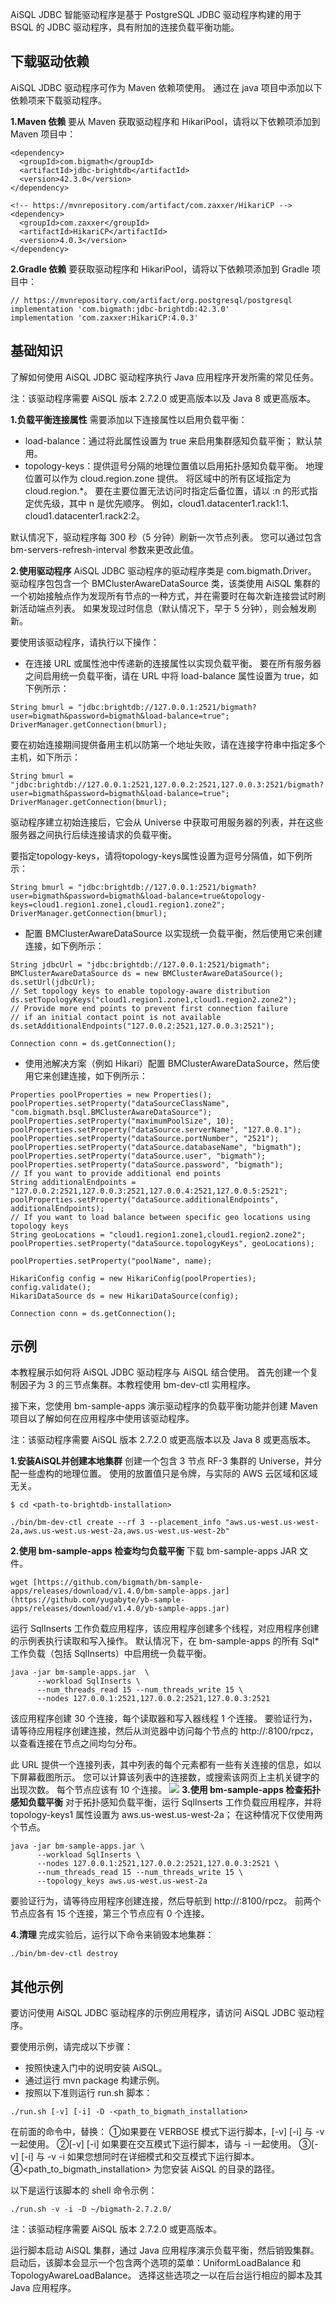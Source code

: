 

AiSQL JDBC 智能驱动程序是基于 PostgreSQL JDBC 驱动程序构建的用于 BSQL 的 JDBC 驱动程序，具有附加的连接负载平衡功能。

## **下载驱动依赖**
AiSQL JDBC 驱动程序可作为 Maven 依赖项使用。 通过在 java 项目中添加以下依赖项来下载驱动程序。

**1.Maven 依赖**
要从 Maven 获取驱动程序和 HikariPool，请将以下依赖项添加到 Maven 项目中：
```
<dependency>
  <groupId>com.bigmath</groupId>
  <artifactId>jdbc-brightdb</artifactId>
  <version>42.3.0</version>
</dependency>
 
<!-- https://mvnrepository.com/artifact/com.zaxxer/HikariCP -->
<dependency>
  <groupId>com.zaxxer</groupId>
  <artifactId>HikariCP</artifactId>
  <version>4.0.3</version>
</dependency>
```

**2.Gradle 依赖**
要获取驱动程序和 HikariPool，请将以下依赖项添加到 Gradle 项目中：
```
// https://mvnrepository.com/artifact/org.postgresql/postgresql
implementation 'com.bigmath:jdbc-brightdb:42.3.0'
implementation 'com.zaxxer:HikariCP:4.0.3'
```

## **基础知识**
了解如何使用 AiSQL JDBC 驱动程序执行 Java 应用程序开发所需的常见任务。

注：该驱动程序需要 AiSQL 版本 2.7.2.0 或更高版本以及 Java 8 或更高版本。

**1.负载平衡连接属性**
需要添加以下连接属性以启用负载平衡：
* load-balance：通过将此属性设置为 true 来启用集群感知负载平衡； 默认禁用。
* topology-keys：提供逗号分隔的地理位置值以启用拓扑感知负载平衡。 地理位置可以作为 cloud.region.zone 提供。 将区域中的所有区域指定为 cloud.region.*。 要在主要位置无法访问时指定后备位置，请以 :n 的形式指定优先级，其中 n 是优先顺序。 例如，cloud1.datacenter1.rack1:1、cloud1.datacenter1.rack2:2。

默认情况下，驱动程序每 300 秒（5 分钟）刷新一次节点列表。 您可以通过包含 bm-servers-refresh-interval 参数来更改此值。

**2.使用驱动程序**
AiSQL JDBC 驱动程序的驱动程序类是 com.bigmath.Driver。 驱动程序包包含一个 BMClusterAwareDataSource 类，该类使用 AiSQL 集群的一个初始接触点作为发现所有节点的一种方式，并在需要时在每次新连接尝试时刷新活动端点列表。 如果发现过时信息（默认情况下，早于 5 分钟），则会触发刷新。

要使用该驱动程序，请执行以下操作：
* 在连接 URL 或属性池中传递新的连接属性以实现负载平衡。
要在所有服务器之间启用统一负载平衡，请在 URL 中将 load-balance 属性设置为 true，如下例所示：
```
String bmurl = "jdbc:brightdb://127.0.0.1:2521/bigmath?user=bigmath&password=bigmath&load-balance=true";
DriverManager.getConnection(bmurl);
```

要在初始连接期间提供备用主机以防第一个地址失败，请在连接字符串中指定多个主机，如下所示：
```
String bmurl = "jdbc:brightdb://127.0.0.1:2521,127.0.0.2:2521,127.0.0.3:2521/bigmath?user=bigmath&password=bigmath&load-balance=true";
DriverManager.getConnection(bmurl);
```

驱动程序建立初始连接后，它会从 Universe 中获取可用服务器的列表，并在这些服务器之间执行后续连接请求的负载平衡。

要指定topology-keys，请将topology-keys属性设置为逗号分隔值，如下例所示：
```
String bmurl = "jdbc:brightdb://127.0.0.1:2521/bigmath?user=bigmath&password=bigmath&load-balance=true&topology-keys=cloud1.region1.zone1,cloud1.region1.zone2";
DriverManager.getConnection(bmurl);
```

* 配置 BMClusterAwareDataSource 以实现统一负载平衡，然后使用它来创建连接，如下例所示：
```
String jdbcUrl = "jdbc:brightdb://127.0.0.1:2521/bigmath";
BMClusterAwareDataSource ds = new BMClusterAwareDataSource();
ds.setUrl(jdbcUrl);
// Set topology keys to enable topology-aware distribution
ds.setTopologyKeys("cloud1.region1.zone1,cloud1.region2.zone2");
// Provide more end points to prevent first connection failure
// if an initial contact point is not available
ds.setAdditionalEndpoints("127.0.0.2:2521,127.0.0.3:2521");
 
Connection conn = ds.getConnection();
```

* 使用池解决方案（例如 Hikari）配置 BMClusterAwareDataSource，然后使用它来创建连接，如下例所示：
```
Properties poolProperties = new Properties();
poolProperties.setProperty("dataSourceClassName", "com.bigmath.bsql.BMClusterAwareDataSource");
poolProperties.setProperty("maximumPoolSize", 10);
poolProperties.setProperty("dataSource.serverName", "127.0.0.1");
poolProperties.setProperty("dataSource.portNumber", "2521");
poolProperties.setProperty("dataSource.databaseName", "bigmath");
poolProperties.setProperty("dataSource.user", "bigmath");
poolProperties.setProperty("dataSource.password", "bigmath");
// If you want to provide additional end points
String additionalEndpoints = "127.0.0.2:2521,127.0.0.3:2521,127.0.0.4:2521,127.0.0.5:2521";
poolProperties.setProperty("dataSource.additionalEndpoints", additionalEndpoints);
// If you want to load balance between specific geo locations using topology keys
String geoLocations = "cloud1.region1.zone1,cloud1.region2.zone2";
poolProperties.setProperty("dataSource.topologyKeys", geoLocations);
 
poolProperties.setProperty("poolName", name);
 
HikariConfig config = new HikariConfig(poolProperties);
config.validate();
HikariDataSource ds = new HikariDataSource(config);
 
Connection conn = ds.getConnection();
```

## **示例**
本教程展示如何将 AiSQL JDBC 驱动程序与 AiSQL 结合使用。 首先创建一个复制因子为 3 的三节点集群。本教程使用 bm-dev-ctl 实用程序。

接下来，您使用 bm-sample-apps 演示驱动程序的负载平衡功能并创建 Maven 项目以了解如何在应用程序中使用该驱动程序。

注：该驱动程序需要 AiSQL 版本 2.7.2.0 或更高版本以及 Java 8 或更高版本。

**1.安装AiSQL并创建本地集群**
创建一个包含 3 节点 RF-3 集群的 Universe，并分配一些虚构的地理位置。 使用的放置值只是令牌，与实际的 AWS 云区域和区域无关。
```
$ cd <path-to-brightdb-installation>
 
./bin/bm-dev-ctl create --rf 3 --placement_info "aws.us-west.us-west-2a,aws.us-west.us-west-2a,aws.us-west.us-west-2b"
```

**2.使用 bm-sample-apps 检查均匀负载平衡**
下载 bm-sample-apps JAR 文件。
```
wget [https://github.com/bigmath/bm-sample-apps/releases/download/v1.4.0/bm-sample-apps.jar](https://github.com/yugabyte/yb-sample-apps/releases/download/v1.4.0/yb-sample-apps.jar)
```

运行 SqlInserts 工作负载应用程序，该应用程序创建多个线程，对应用程序创建的示例表执行读取和写入操作。 默认情况下，在 bm-sample-apps 的所有 Sql* 工作负载（包括 SqlInserts）中启用统一负载平衡。
```
java -jar bm-sample-apps.jar  \
      --workload SqlInserts \
      --num_threads_read 15 --num_threads_write 15 \
      --nodes 127.0.0.1:2521,127.0.0.2:2521,127.0.0.3:2521
```

该应用程序创建 30 个连接，每个读取器和写入器线程 1 个连接。 要验证行为，请等待应用程序创建连接，然后从浏览器中访问每个节点的 http://<host>:8100/rpcz，以查看连接在节点之间均匀分布。

此 URL 提供一个连接列表，其中列表的每个元素都有一些有关连接的信息，如以下屏幕截图所示。 您可以计算该列表中的连接数，或搜索该网页上主机关键字的出现次数。 每个节点应该有 10 个连接。
![](../../assets/chapter3/32.png)
**3.使用 bm-sample-apps 检查拓扑感知负载平衡**
对于拓扑感知负载平衡，运行 SqlInserts 工作负载应用程序，并将 topology-keys1 属性设置为 aws.us-west.us-west-2a； 在这种情况下仅使用两个节点。
```
java -jar bm-sample-apps.jar \
      --workload SqlInserts \
      --nodes 127.0.0.1:2521,127.0.0.2:2521,127.0.0.3:2521 \
      --num_threads_read 15 --num_threads_write 15 \
      --topology_keys aws.us-west.us-west-2a
```

要验证行为，请等待应用程序创建连接，然后导航到 http://<host>:8100/rpcz。 前两个节点应各有 15 个连接，第三个节点应有 0 个连接。

**4.清理**
完成实验后，运行以下命令来销毁本地集群：
```
./bin/bm-dev-ctl destroy
```

## **其他示例**
要访问使用 AiSQL JDBC 驱动程序的示例应用程序，请访问 AiSQL JDBC 驱动程序。

要使用示例，请完成以下步骤：
* 按照快速入门中的说明安装 AiSQL。
* 通过运行 mvn package 构建示例。
* 按照以下准则运行 run.sh 脚本：
```
./run.sh [-v] [-i] -D -<path_to_bigmath_installation>
```

在前面的命令中，替换：
①如果要在 VERBOSE 模式下运行脚本，[-v] [-i] 与 -v 一起使用。
②[-v] [-i] 如果要在交互模式下运行脚本，请与 -i 一起使用。
③[-v] [-i] 与 -v -i 如果您想同时在详细模式和交互模式下运行脚本。
④<path_to_bigmath_installation> 为您安装 AiSQL 的目录的路径。

以下是运行该脚本的 shell 命令示例：

```
./run.sh -v -i -D ~/bigmath-2.7.2.0/
```

注：该驱动程序需要 AiSQL 版本 2.7.2.0 或更高版本。

运行脚本启动 AiSQL 集群，通过 Java 应用程序演示负载平衡，然后销毁集群。
启动后，该脚本会显示一个包含两个选项的菜单：UniformLoadBalance 和 TopologyAwareLoadBalance。 选择这些选项之一以在后台运行相应的脚本及其 Java 应用程序。

 

 

 
